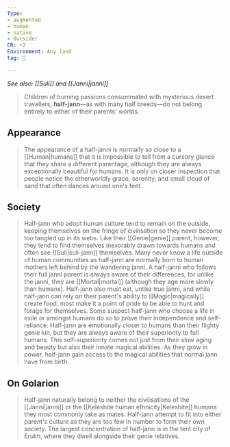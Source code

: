 ```yaml
---
Type:
- augmented
- human
- native
- Outsider
CR: +2
Environment: Any land
tag: 👹

---
```


*See also: [[Suli]] and [[Janni|janni]]*
> Children of burning passions consummated with mysterious desert travellers, **half-jann**—as with many half breeds—do not belong entirely to either of their parents' worlds.



## Appearance

> The appearance of a half-janni is normally so close to a [[Human|humans]] that it is impossible to tell from a cursory glance that they share a different parentage, although they are always exceptionally beautiful for humans. It is only on closer inspection that people notice the otherworldly grace, serenity, and small cloud of sand that often dances around one's feet.


## Society

> Half-jann who adopt human culture tend to remain on the outside, keeping themselves on the fringe of civilisation so they never become too tangled up in its webs. Like their [[Genie|genie]] parent, however, they tend to find themselves inexorably drawn towards humans and often sire [[Suli|suli-jann]] themselves.
> Many never know a life outside of human communities as half-jann are normally born to human mothers left behind by the wandering janni. A half-janni who follows their full janni parent is always aware of their differences, for unlike the janni, they are [[Mortal|mortal]] (although they age more slowly than humans). Half-jann also must eat, unlike true janni, and while half-jann can rely on their parent's ability to [[Magic|magically]] create food, most make it a point of pride to be able to hunt and forage for themselves. Some suspect half-jann who choose a life in exile or amongst humans do so to prove their independence and self-reliance.
> Half-jann are emotionally closer to humans than their flighty genie kin, but they are always aware of their superiority to full humans. This self-superiority comes not just from their slow aging and beauty but also their innate magical abilities. As they grow in power, half-jann gain access to the magical abilities that normal jann have from birth.


## On Golarion

> Half-jann naturally belong to neither the civilisations of the [[Janni|janni]] or the [[Keleshite human ethnicity|Keleshite]] humans they most commonly take as mates. Half-jann attempt to fit into either parent's culture as they are too few in number to form their own society.
> The largest concentration of half-jann is in the tent city of Erukh, where they dwell alongside their genie relatives.








